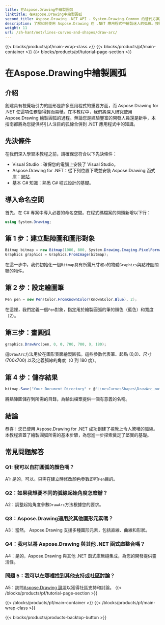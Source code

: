 ```yaml
---
title: 在Aspose.Drawing中繪製圓弧
linktitle: 在Aspose.Drawing中繪製圓弧
second_title: Aspose.Drawing .NET API - System.Drawing.Common 的替代方案
description: 了解如何使用 Aspose.Drawing 在 .NET 應用程式中繪製迷人的弧線。按照我們的逐步指南獲得令人驚嘆的視覺效果。
weight: 11
url: /zh-hant/net/lines-curves-and-shapes/draw-arc/
---
```


{{< blocks/products/pf/main-wrap-class >}}
{{< blocks/products/pf/main-container >}}
{{< blocks/products/pf/tutorial-page-section >}}

# 在Aspose.Drawing中繪製圓弧

## 介紹

創建具有視覺吸引力的圖形是許多應用程式的重要方面，而 Aspose.Drawing for .NET 使這項任務變得輕而易舉。在本教程中，我們將深入研究使用 Aspose.Drawing 繪製圓弧的過程。無論您是經驗豐富的開發人員還是新手，本指南都將為您提供將引人注目的弧線合併到 .NET 應用程式中的知識。

## 先決條件

在我們深入學習本教程之前，請確保您符合以下先決條件：

- Visual Studio：確保您的電腦上安裝了 Visual Studio。
-  Aspose.Drawing for .NET：從下列位置下載並安裝 Aspose.Drawing 函式庫：[網站](https://releases.aspose.com/drawing/net/).
- 基本 C# 知識：熟悉 C# 程式設計的基礎。

## 導入命名空間

首先，在 C# 專案中導入必要的命名空間。在程式碼檔案的開頭新增以下行：

```csharp
using System.Drawing;
```

## 第 1 步：建立點陣圖和圖形對象

```csharp
Bitmap bitmap = new Bitmap(1000, 800, System.Drawing.Imaging.PixelFormat.Format32bppPArgb);
Graphics graphics = Graphics.FromImage(bitmap);
```

在這一步中，我們初始化一個`Bitmap`具有所需尺寸和a的物體`Graphics`與點陣圖關聯的物件。

## 第 2 步：設定繪圖筆

```csharp
Pen pen = new Pen(Color.FromKnownColor(KnownColor.Blue), 2);
```

在這裡，我們定義一個`Pen`對象，指定用於繪製圓弧的筆的顏色（藍色）和寬度（2）。

## 第三步：畫圓弧

```csharp
graphics.DrawArc(pen, 0, 0, 700, 700, 0, 180);
```

這`DrawArc`方法用於在圖形表面繪製圓弧。這些參數代表筆、起點 (0,0)、尺寸 (700x700) 以及定義弧線的角度（0 到 180 度）。

## 第 4 步：儲存結果

```csharp
bitmap.Save("Your Document Directory" + @"LinesCurvesShapes\DrawArc_out.png");
```

將點陣圖儲存到所需的目錄，為輸出檔案提供一個有意義的名稱。

## 結論

恭喜！您已使用 Aspose.Drawing for .NET 成功創建了視覺上令人驚嘆的弧線。本教程涵蓋了繪製圓弧所需的基本步驟，為您進一步探索奠定了堅實的基礎。

## 常見問題解答

### Q1: 我可以自訂圓弧的顏色嗎？

 A1: 是的，可以。只需在建立時修改顏色參數即可`Pen`目的。

### Q2：如果我想要不同的弧線起始角度怎麼辦？

 A2：調整起始角度參數`DrawArc`方法根據您的要求。

### Q3：Aspose.Drawing適用於其他圖形元素嗎？

A3：當然。 Aspose.Drawing 支援多種圖形元素，包括直線、曲線和形狀。

### Q4：我可以將 Aspose.Drawing 與其他 .NET 函式庫整合嗎？

A4：是的，Aspose.Drawing 與其他 .NET 函式庫無縫集成，為您的開發提供靈活性。

### 問題 5：我可以在哪裡找到其他支持或社區討論？

 A5：訪問[Aspose.Drawing 論壇](https://forum.aspose.com/c/diagram/17)以獲得社區支持和討論。
{{< /blocks/products/pf/tutorial-page-section >}}

{{< /blocks/products/pf/main-container >}}
{{< /blocks/products/pf/main-wrap-class >}}

{{< blocks/products/products-backtop-button >}}
